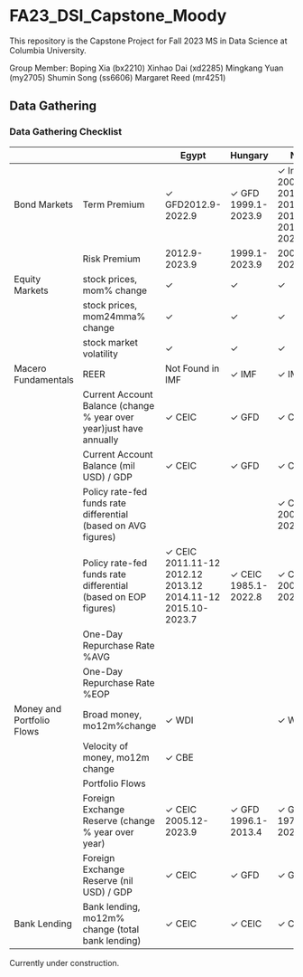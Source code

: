 # FA23_DSI_Capstone_Moody

This repository is the Capstone Project for Fall 2023 MS in Data Science at Columbia University.

Group Member:
Boping Xia (bx2210)
Xinhao Dai (xd2285)
Mingkang Yuan (my2705)
Shumin Song (ss6606)
Margaret Reed (mr4251)

## Data Gathering
### Data Gathering Checklist


|                           |                                                  | Egypt     | Hungary   | Nigeria | Poland | Romania |
|---------------------------|--------------------------------------------------|-----------|-----------|---------|--------|---------|
| Bond Markets              | Term Premium                                     |✓ GFD2012.9-2022.9      | ✓ GFD 1999.1-2023.9    |✓ Investing</br>2008.01-2011.07</br>2012.07-20117.10</br>2019.07-2023.09|✓ GFD 2003.12-2023.3  | ✓ GFD 2008.1-2022.9  |
|                           | Risk Premium                                     |2012.9-2023.9|1999.1-2023.9|2007.12-2022.9|1999.5-2023.3|2001.12-2023.6|
| Equity Markets            | stock prices, mom% change                        |    ✓       |    ✓       |     ✓    |        ✓|     ✓    |
|                           | stock prices, mom24mma% change                   |       ✓    |      ✓     |   ✓      |  ✓      |     ✓    |
|                           | stock market volatility                          |✓  |✓      |✓    |✓   |✓    |
| Macero Fundamentals       | REER                                             | Not Found in IMF      |✓ IMF      |✓ IMF   |✓ IMF     |    ✓ IMF      |
|                           | Current Account Balance (change % year over year)just have annually|✓ CEIC |✓ GFD      |✓ CEIC |✓ GFD   |✓ GFD    |
|                           | Current Account Balance (mil USD) / GDP  |           ✓ CEIC  |✓ GFD      |✓ CEIC |✓ GFD   |✓ GFD    |
|                           | Policy rate-fed funds rate differential (based on AVG figures)|           |           |✓ CEIC</br>2006.12.11-2023.10.12|        |✓ CEIC</br>2004.1.1-2023.10.12|
|                           | Policy rate-fed funds rate differential (based on EOP figures)|✓ CEIC</br>2011.11-12</br>2012.12</br>2013.12</br>2014.11-12</br>2015.10-2023.7|✓ CEIC</br>1985.1-2022.8|✓ CEIC</br>2007.1-2023.4|✓ CEIC</br>1998.1-2022.8|✓ CEIC</br>1993.12-2022.08|
|                           | One-Day Repurchase Rate %AVG             |           |           |         |        |         |
|                           | One-Day Repurchase Rate %EOP |           |           |         |        |         |
| Money and Portfolio Flows | Broad money, mo12m%change                        | ✓ WDI     |           | ✓ WDI   | ✓ IMF  | ✓ IMF   |
|                           | Velocity of money, mo12m change                  | ✓ CBE     |           |         |        |         |
|                           | Portfolio Flows                                  |           |           |         |        |         |
|                           | Foreign Exchange Reserve (change % year over year)|✓ CEIC 2005.12-2023.9 |✓ GFD 1996.1-2013.4     |✓ GFD 1971.1-2023.5   |✓ GFD 2001.1-2013.5  |✓ GFD 1996.8- 2013.4  |
|                           | Foreign Exchange Reserve (nil USD) / GDP         |✓ CEIC |✓ GFD      |✓ GFD    |✓ GFD   |✓ GFD    |
|   Bank Lending            | Bank lending, mo12m% change (total bank lending)     |✓ CEIC           |✓ CEIC              |✓ CEIC             |✓ CEIC           |✓ CEIC             |
    




Currently under construction.
